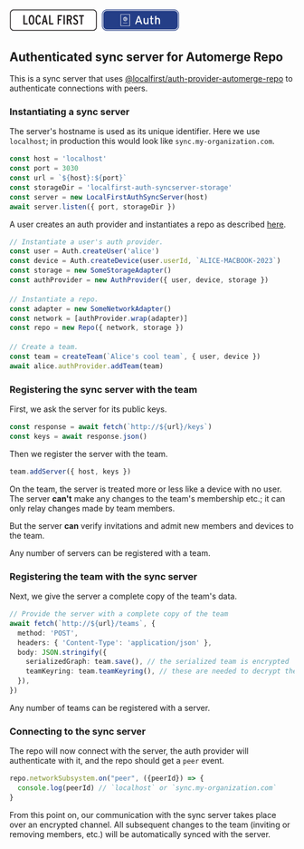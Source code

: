 <img src="https://raw.githubusercontent.com/local-first-web/branding/main/svg/auth-h.svg"
width="300" alt="@localfirst/auth logo" />

## Authenticated sync server for Automerge Repo

This is a sync server that uses [@localfirst/auth-provider-automerge-repo](../auth-provider-automerge-repo/)
to authenticate connections with peers.

### Instantiating a sync server

The server's hostname is used as its unique identifier. Here we use `localhost`; in production this would look like `sync.my-organization.com`.

```ts
const host = 'localhost'
const port = 3030
const url = `${host}:${port}`
const storageDir = 'localfirst-auth-syncserver-storage'
const server = new LocalFirstAuthSyncServer(host)
await server.listen({ port, storageDir })
```

A user creates an auth provider and instantiates a repo as described [here](./auth-provider-automerge-repo/README.md).

```ts
// Instantiate a user's auth provider.
const user = Auth.createUser('alice')
const device = Auth.createDevice(user.userId, `ALICE-MACBOOK-2023`)
const storage = new SomeStorageAdapter()
const authProvider = new AuthProvider({ user, device, storage })

// Instantiate a repo.
const adapter = new SomeNetworkAdapter()
const network = [authProvider.wrap(adapter)]
const repo = new Repo({ network, storage })

// Create a team.
const team = createTeam(`Alice's cool team`, { user, device })
await alice.authProvider.addTeam(team)
```

### Registering the sync server with the team

First, we ask the server for its public keys.

```ts
const response = await fetch(`http://${url}/keys`)
const keys = await response.json()
```

Then we register the server with the team.

```ts
team.addServer({ host, keys })
```

On the team, the server is treated more or less like a device with no user. The server **can't** make
any changes to the team's membership etc.; it can only relay changes made by team members.

But the server **can** verify invitations and admit new members and devices to the team.

Any number of servers can be registered with a team.

### Registering the team with the sync server

Next, we give the server a complete copy of the team's data.

```ts
// Provide the server with a complete copy of the team
await fetch(`http://${url}/teams`, {
  method: 'POST',
  headers: { 'Content-Type': 'application/json' },
  body: JSON.stringify({
    serializedGraph: team.save(), // the serialized team is encrypted
    teamKeyring: team.teamKeyring(), // these are needed to decrypt the serialized team
  }),
})
```

Any number of teams can be registered with a server.

### Connecting to the sync server

The repo will now connect with the server, the auth provider will authenticate with it, and the repo
should get a `peer` event.

```ts
repo.networkSubsystem.on("peer", ({peerId}) => {
  console.log(peerId) // `localhost` or `sync.my-organization.com`
}
```

From this point on, our communication with the sync server takes place over an encrypted channel. All
subsequent changes to the team (inviting or removing members, etc.) will be automatically synced
with the server.
